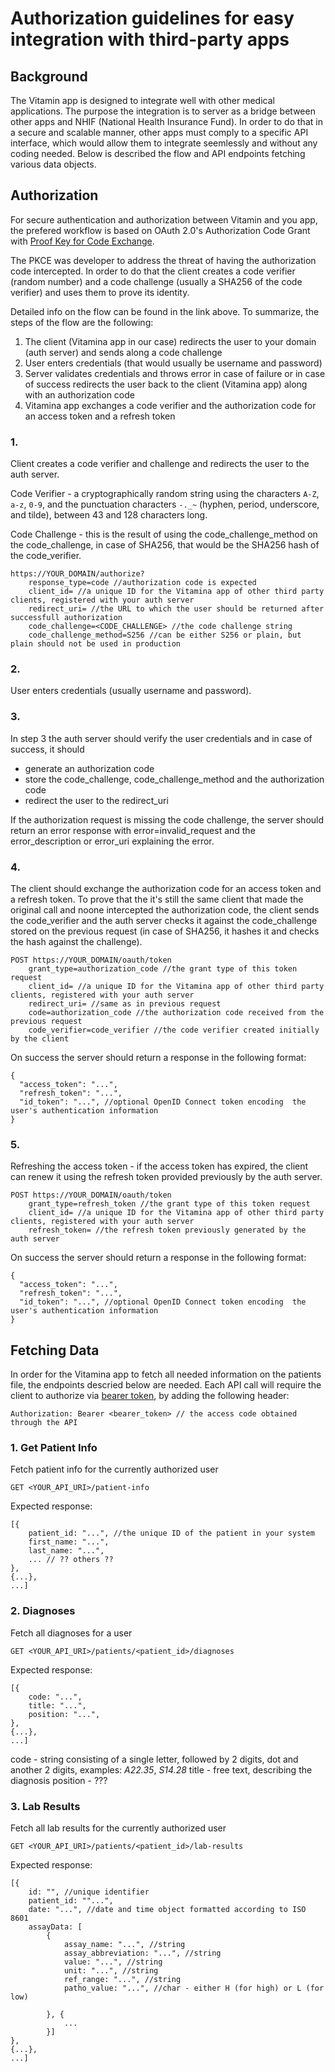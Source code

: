 # Authorization guidelines for easy integration with third-party apps

## Background 

The Vitamin app is designed to integrate well with other medical applications. The purpose the integration is to server as a bridge between other apps and NHIF (National Health Insurance Fund). In order to do that in a secure and scalable manner, other apps must comply to a specific API interface, which would allow them to integrate seemlessly and without any coding needed. Below is described the flow and API endpoints fetching various data objects. 

## Authorization

For secure authentication and authorization between Vitamin and you app, the prefered workflow is based on OAuth 2.0's Authorization Code Grant with [Proof Key for Code Exchange](https://tools.ietf.org/html/rfc7636).

The PKCE was developer to address the threat of having the authorization code intercepted. In order to do that the client creates a code verifier (random number) and a code challenge (usually a SHA256 of the code verifier) and uses them to prove its identity.

Detailed info on the flow can be found in the link above. To summarize, the steps of the flow are the following:
1. The client (Vitamina app in our case) redirects the user to your domain (auth server) and sends along a code challenge
2. User enters credentials (that would usually be username and password)
3. Server validates credentials and throws error in case of failure or in case of success redirects the user back to the client (Vitamina app) along with an authorization code
4. Vitamina app exchanges a code verifier and the authorization code for an access token and a refresh token


### 1. 
Client creates a code verifier and challenge and redirects the user to the auth server.

Code Verifier -  a cryptographically random string using the characters `A-Z`, `a-z`, `0-9`, and the punctuation characters `-._~` (hyphen, period, underscore, and tilde), between 43 and 128 characters long.

Code Challenge - this is the result of using the code_challenge_method on the code_challenge, in case of SHA256, that would be the SHA256 hash of the code_verifier.
```
https://YOUR_DOMAIN/authorize?
    response_type=code //authorization code is expected
    client_id= //a unique ID for the Vitamina app of other third party clients, registered with your auth server
    redirect_uri= //the URL to which the user should be returned after successfull authorization
    code_challenge=<CODE_CHALLENGE> //the code challenge string
    code_challenge_method=S256 //can be either S256 or plain, but plain should not be used in production
```


### 2. 
User enters credentials (usually username and password).

### 3.
In step 3 the auth server should verify the user credentials and in case of success, it should
- generate an authorization code 
- store the code_challenge, code_challenge_method and the authorization code
- redirect the user to the redirect_uri

If the authorization request is missing the code challenge, the server should return an error response with error=invalid_request and the error_description or error_uri explaining the error.

### 4.
The client should exchange the authorization code for an access token and a refresh token. To prove that the it's still the same client that made the original call and noone intercepted the authorization code, the client sends the code_verifier and the auth server checks it against the code_challenge stored on the previous request (in case of SHA256, it hashes it and checks the hash against the challenge).
```
POST https://YOUR_DOMAIN/oauth/token
	grant_type=authorization_code //the grant type of this token request
	client_id= //a unique ID for the Vitamina app of other third party clients, registered with your auth server
	redirect_uri= //same as in previous request
	code=authorization_code //the authorization code received from the previous request
	code_verifier=code_verifier //the code verifier created initially by the client
```

On success the server should return a response in the following format:

```
{
  "access_token": "...",
  "refresh_token": "...",
  "id_token": "...", //optional OpenID Connect token encoding  the user's authentication information
}
```

### 5. 

Refreshing the access token - if the access token has expired, the client can renew it using the refresh token provided previously by the auth server.
```
POST https://YOUR_DOMAIN/oauth/token
	grant_type=refresh_token //the grant type of this token request
	client_id= //a unique ID for the Vitamina app of other third party clients, registered with your auth server
	refresh_token= //the refresh token previously generated by the auth server
```

On success the server should return a response in the following format:

```
{
  "access_token": "...",
  "refresh_token": "...",
  "id_token": "...", //optional OpenID Connect token encoding  the user's authentication information
}
```

## Fetching Data

In order for the Vitamina app to fetch all needed information on the patients file, the endpoints descried below are needed.
Each API call will require the client to authorize via [bearer token](https://tools.ietf.org/html/rfc6750), by adding the following header:
```
Authorization: Bearer <bearer_token> // the access code obtained through the API
```

### 1. Get Patient Info

Fetch patient info for the currently authorized user

```
GET <YOUR_API_URI>/patient-info
```

Expected response:
```
[{
	patient_id: "...", //the unique ID of the patient in your system
	first_name: "...",
	last_name: "...",
	... // ?? others ??
}, 
{...},
...]
```

### 2. Diagnoses

Fetch all diagnoses for a user

```
GET <YOUR_API_URI>/patients/<patient_id>/diagnoses
```

Expected response:
```
[{
	code: "...",
	title: "...",
	position: "...",
}, 
{...},
...]
```

code - string consisting of a single letter, followed by 2 digits, dot and another 2 digits, examples: *A22.35*, *S14.28*
title - free text, describing the diagnosis
position - ???


### 3. Lab Results

Fetch all lab results for the currently authorized user

```
GET <YOUR_API_URI>/patients/<patient_id>/lab-results
```

Expected response:
```
[{
	id: "", //unique identifier
	patient_id: ""...",
	date: "...", //date and time object formatted according to ISO 8601
	assayData: [
		{
			assay_name: "...", //string
			assay_abbreviation: "...", //string
			value: "...", //string
			unit: "...", //string
			ref_range: "...", //string
			patho_value: "...", //char - either H (for high) or L (for low)

		}, {
			...
		}]
}, 
{...},
...]
```

